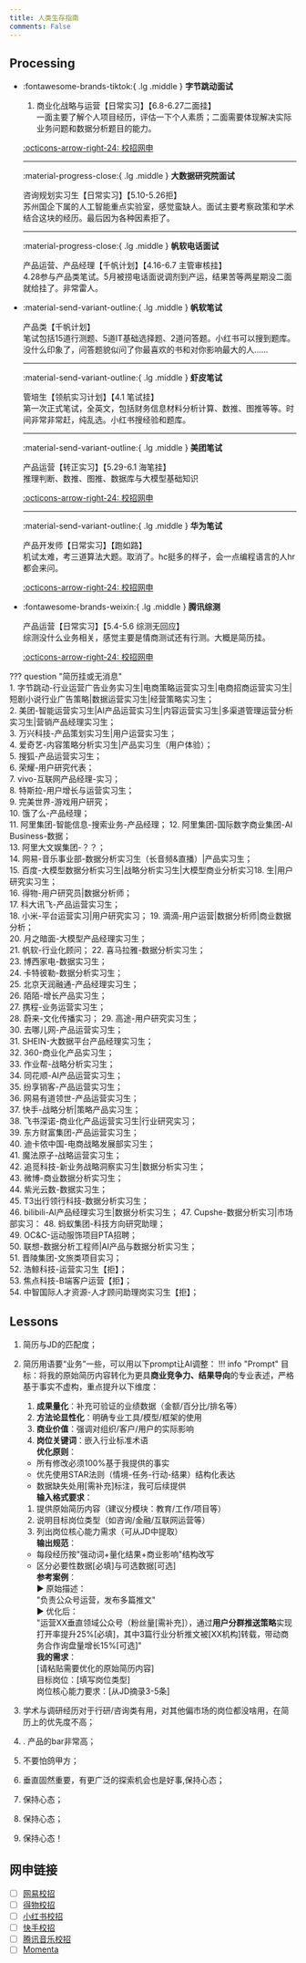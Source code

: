 ```yaml
---
title: 人类生存指南
comments: False
---
```


## Processing
<div class="grid cards" markdown>

-       
   :fontawesome-brands-tiktok:{ .lg .middle } __字节跳动面试__

    1.  商业化战略与运营【日常实习】【6.8-6.27二面挂】   
        一面主要了解个人项目经历，评估一下个人素质；二面需要体现解决实际业务问题和数据分析题目的能力。  

    [:octicons-arrow-right-24: 校招网申](https://jobs.bytedance.com/campus)
    
    ---
   :material-progress-close:{ .lg .middle } __大数据研究院面试__

    咨询规划实习生【日常实习】【5.10-5.26拒】  
    苏州国企下属的人工智能重点实验室，感觉蛮缺人。面试主要考察政策和学术结合这块的经历。最后因为各种因素拒了。

    ---
    :material-progress-close:{ .lg .middle } __帆软电话面试__

    产品运营、产品经理【千帆计划】【4.16-6.7 主管审核挂】   
    4.28参与产品类笔试。5月被捞电话面说调剂到产运，结果苦等两星期没二面就给挂了。非常雷人。  

-   
   :material-send-variant-outline:{ .lg .middle } __帆软笔试__

    产品类【千帆计划】  
    笔试包括15道行测题、5道IT基础选择题、2道问答题。小红书可以搜到题库。    
    没什么印象了，问答题貌似问了你最喜欢的书和对你影响最大的人……

    ---

    :material-send-variant-outline:{ .lg .middle } __虾皮笔试__

    管培生【领航实习计划】【4.1 笔试挂】  
    第一次正式笔试，全英文，包括财务信息材料分析计算、数推、图推等等。时间非常非常赶，纯乱选。小红书搜经验和题库。

    ---

    :material-send-variant-outline:{ .lg .middle } __美团笔试__

    产品运营【转正实习】【5.29-6.1 海笔挂】  
    推理判断、数推、图推、数据库与大模型基础知识  

    [:octicons-arrow-right-24: 校招网申](https://zhaopin.meituan.com/web/campus)

    ---

    :material-send-variant-outline:{ .lg .middle } __华为笔试__

    产品开发师【日常实习】【跑如路】    
    机试太难，考三道算法大题。取消了。hc挺多的样子，会一点编程语言的人hr都会来问。

    [:octicons-arrow-right-24: 校招网申](https://career.huawei.com/reccampportal/portal5/index.html)

-   :fontawesome-brands-weixin:{ .lg .middle } __腾讯综测__

    产品运营【日常实习】【5.4-5.6 综测无回应】    
    综测没什么业务相关，感觉主要是情商测试还有行测。大概是简历挂。  

    [:octicons-arrow-right-24: 校招网申](https://join.qq.com/)

</div>

??? question "简历挂或无消息"  
    1. 字节跳动-行业运营广告业务实习生|电商策略运营实习生|电商招商运营实习生|短剧小说行业广告策略|数据运营实习生|经营策略实习生；  
    2. 美团-智能运营实习生|AI产品运营实习生|内容运营实习生|多渠道管理运营分析实习生|营销产品经理实习生；  
    3. 万兴科技-产品策划实习生|用户运营实习生；  
    4. 爱奇艺-内容策略分析实习生|产品实习生（用户体验）；   
    5. 搜狐-产品运营实习生；  
    6. 荣耀-用户研究代表；  
    7.  vivo-互联网产品经理-实习；  
    8.  特斯拉-用户增长与运营实习生；  
    9.  完美世界-游戏用户研究；  
    10. 饿了么-产品经理；  
    11. 阿里集团-智能信息-搜索业务-产品经理； 
    12. 阿里集团-国际数字商业集团-AI Business-数据；   
    13. 阿里大文娱集团-？？；  
    14. 网易-音乐事业部-数据分析实习生（长音频&直播）|产品实习生；  
    15. 百度-大模型数据分析实习生|战略分析实习生|大模型商业分析实习18. 生|用户研究实习生；  
    16. 得物-用户研究员|数据分析师；  
    17. 科大讯飞-产品运营实习生；  
    18. 小米-平台运营实习|用户研究实习；
    19. 滴滴-用户运营|数据分析师|商业数据分析；  
    20. 月之暗面-大模型产品经理实习生；  
    21. 帆软-行业化顾问；
    22. 喜马拉雅-数据分析实习生；  
    23. 博西家电-数据实习生；  
    24. 卡特彼勒-数据分析实习生；   
    25. 北京天润融通-产品经理实习生；  
    26. 陌陌-增长产品实习生；  
    27. 携程-业务运营实习生；  
    28. 蔚来-文化传播实习；
    29. 高途-用户研究实习生；  
    30. 去哪儿网-产品运营实习生；  
    31. SHEIN-大数据平台产品经理实习生；  
    32. 360-商业化产品实习生；  
    33. 作业帮-战略分析实习生；  
    34. 同花顺-AI产品运营实习生；  
    35. 纷享销客-产品运营实习生；  
    36. 网易有道领世-产品运营实习生；  
    37. 快手-战略分析|策略产品实习生；  
    38. 飞书深诺-商业化产品运营实习生|行业研究实习；  
    39. 东方财富集团-产品运营实习生；  
    40. 迪卡侬中国-电商战略发展部实习生；  
    41. 魔法原子-战略运营实习生；  
    42. 追觅科技-新业务战略洞察实习生|数据分析实习生；  
    43. 微博-商业数据分析实习生；  
    44. 紫光云数-数据实习生；  
    45. T3出行领行科技-数据分析实习生；    
    46. bilibili-AI产品经理实习生|数据分析实习生；
    47. Cupshe-数据分析实习|市场部实习： 
    48. 蚂蚁集团-科技方向研究助理；  
    49. OC&C-运动服饰项目PTA招聘；  
    50. 联想-数据分析工程师|AI产品与数据分析实习生；   
    51. 晋陵集团-文旅类项目实习；  
    52. 浩鲸科技-运营实习生【拒】；  
    53. 焦点科技-B端客户运营【拒】；  
    54. 中智国际人才资源-人才顾问助理岗实习生【拒】； 



## Lessons

1. 简历与JD的匹配度； 
2. 简历用语要“业务”一些，可以用以下prompt让AI调整：
!!! info "Prompt"
    目标：将我的原始简历内容转化为更具**商业竞争力、结果导向**的专业表述，严格基于事实不虚构，重点提升以下维度：  
    1. **成果量化**：补充可验证的业绩数据（金额/百分比/排名等）  
    2. **方法论显性化**：明确专业工具/模型/框架的使用  
    3. **商业价值**：强调对组织/客户/用户的实际影响  
    4. **岗位关键词**：嵌入行业标准术语  
    **优化原则**：  
    - 所有修改必须100%基于我提供的事实  
    - 优先使用STAR法则（情境-任务-行动-结果）结构化表达  
    - 数据缺失处用[需补充]标注，我可后续提供  
    **输入格式要求**：  
    1. 提供原始简历内容（建议分模块：教育/工作/项目等）  
    2. 说明目标岗位类型（如咨询/金融/互联网运营等）  
    3. 列出岗位核心能力需求（可从JD中提取）  
    **输出规范**：  
    - 每段经历按"强动词+量化结果+商业影响"结构改写  
    - 区分必要性数据[必填]与可选数据[可选]  
    **参考案例**：  
    ▶ 原始描述：  
    "负责公众号运营，发布多篇推文"  
    ▶ 优化后：  
    "运营XX垂直领域公众号（粉丝量[需补充]），通过**用户分群推送策略**实现打开率提升25%[必填]，其中3篇行业分析推文被[XX机构]转载，带动商务合作询盘量增长15%[可选]"  
    **我的需求**：  
    [请粘贴需要优化的原始简历内容]  
    目标岗位：[填写岗位类型]  
    岗位核心能力要求：[从JD摘录3-5条]  

3. 学术与调研经历对于行研/咨询类有用，对其他偏市场的岗位都没啥用，在简历上的优先度不高；  
4. . 产品的bar非常高；  
5. 不要怕鸽甲方；  
6. 垂直固然重要，有更广泛的探索机会也是好事,保持心态；  
7. 保持心态；
8. 保持心态；
9. 保持心态！




## 网申链接

- [ ] [网易校招](https://hr.163.com/job-list.html?workType=1)  
- [ ] [得物校招](https://campus.dewu.com/578078)  
- [ ] [小红书校招](https://job.xiaohongshu.com/campus)  
- [ ] [快手校招](https://campus.kuaishou.cn/recruit/campus/e/#/campus/index/)  
- [ ] [腾讯音乐校招](https://join.tencentmusic.com/campus)  
- [ ] [Momenta](https://momenta.jobs.feishu.cn/intern)